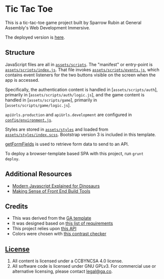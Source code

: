 # Tic Tac Toe

This is a tic-tac-toe game project built by Sparrow Rubin at General Assembly's
Web Development Immersive.

The deployed version is [here](https://sparrowr.github.io/s_r-tic-tac-toe/).

## Structure

JavaScript files are all in [`assets/scripts`](assets/scripts). The "manifest"
or entry-point is [`assets/scripts/index.js`](assets/scripts/index.js). That
file invokes [`assets/scripts/events.js`](assets/scripts/events.js), which
contains event listeners for the two buttons visible on the screen when the app
is accessed.

Specifically, the authentication content is handled in [`assets/scripts/auth`],
primarily in [`assets/scripts/auth/logic.js`], and the game content is handled
in [`assets/scripts/game`], primarily in [`assets/scripts/game/logic.js`].

`apiUrls.production` and `apiUrls.development` are configured in
[`config/environment.js`](config/environment.js).

Styles are stored in [`assets/styles`](assets/styles) and loaded
from [`assets/styles/index.scss`](assets/styles/index.scss). Bootstrap version 3 is
included in this template.

[getFormFields](get-form-fields.md) is used to retrieve form data to send to an
API.

To deploy a browser-template based SPA with this project, run `grunt deploy`.

## Additional Resources

- [Modern Javascript Explained for Dinosaurs](https://medium.com/@peterxjang/modern-javascript-explained-for-dinosaurs-f695e9747b70)
- [Making Sense of Front End Build Tools](https://medium.freecodecamp.org/making-sense-of-front-end-build-tools-3a1b3a87043b)

## Credits

- This was derived from the [GA template](https://git.generalassemb.ly/ga-wdi-boston/browser-template)
- It was designed based on [this list of requirements](https://git.generalassemb.ly/ga-wdi-boston/game-project/blob/master/requirements.md)
- This project relies upon [this API](https://git.generalassemb.ly/ga-wdi-boston/game-project-api)
- Colors were chosen with [this contrast checker](https://webaim.org/resources/contrastchecker/)

## [License](LICENSE)

1. All content is licensed under a CC­BY­NC­SA 4.0 license.
1. All software code is licensed under GNU GPLv3. For commercial use or
    alternative licensing, please contact legal@ga.co.
